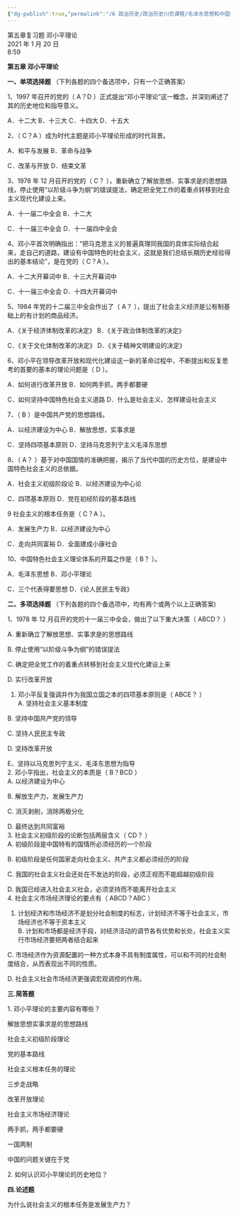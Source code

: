 ```yaml
---
{"dg-publish":true,"permalink":"/6 政治历史/政治历史川农课程/毛泽东思想和中国特色社会主义理论体系概论/第五章复习题 邓小平理论/","title":"第五章复习题 邓小平理论"}
---
```



第五章复习题 邓小平理论  
2021 年 1 月 20 日  
8:59

**第五章 邓小平理论**

**一、单项选择题** （下列各题的四个备选项中，只有一个正确答案）

1、1997 年召开的党的（ A？D ）正式提出“邓小平理论”这一概念，并深刻阐述了其的历史地位和指导意义。

A．十二大 B．十三大 C．十四大 D．十五大

2、（ C？A ）成为时代主题是邓小平理论形成的时代背景。

A．和平与发展 B．革命与战争

C．改革与开放 D．结束文革

3、1978 年 12 月召开的党的（ C？ ），重新确立了解放思想、实事求是的思想路线，停止使用“以阶级斗争为纲”的错误提法，确定把全党工作的着重点转移到社会主义现代化建设上来。

A．十一届二中全会 B．十二大

C．十一届三中全会 D．十一届四中全会

4、邓小平首次明确指出：“把马克思主义的普遍真理同我国的具体实际结合起来，走自己的道路，建设有中国特色的社会主义，这就是我们总结长期历史经验得出的基本结论”，是在党的（ C？A ）。

A．十二大开幕词中 B．十三大开幕词中

C．十一届三中全会 D．十四大开幕词中

5、1984 年党的十二届三中全会作出了（ A？ ），提出了社会主义经济是公有制基础上的有计划的商品经济。

A．《关于经济体制改革的决定》 B．《关于政治体制改革的决定》

C．《关于文化体制改革的决定》 D．《关于精神文明建设的决定》

6、邓小平在领导改革开放和现代化建设这一新的革命过程中，不断提出和反复思考的首要的基本的理论问题是（ D ）。

A．如何进行改革开放 B．如何两手抓，两手都要硬

C．如何坚持中国特色社会主义道路 D．什么是社会主义、怎样建设社会主义

7、（ B ）是中国共产党的思想路线。

A．以经济建设为中心 B．解放思想，实事求是

C．坚持四项基本原则 D．坚持马克思列宁主义毛泽东思想

8、（ A？ ）基于对中国国情的准确把握，揭示了当代中国的历史方位，是建设中国特色社会主义的总依据。

A．社会主义初级阶段论 B．以经济建设为中心论

C．四项基本原则 D．党在初经阶段的基本路线

9 社会主义的根本任务是（ C？A ）。

A．发展生产力 B．以经济建设为中心

C．走向共同富裕 D．全面建成小康社会

10、中国特色社会主义理论体系的开篇之作是（ B？ ）。

A．毛泽东思想 B．邓小平理论

C．三个代表得要思想 D．《论人民民主专政》

**二、多项选择题** （下列各题的四个备选项中，均有两个或两个以上正确答案)

1、1978 年 12 月召开的党的十一届三中全会，做出了以下重大决策（ ABCD？ ）

A. 重新确立了解放思想、实事求是的思想路线

B. 停止使用“以阶级斗争为纲”的错误提法

C. 确定把全党工作的着重点转移到社会主义现代化建设上来

D. 实行改革开放
1.  邓小平反复强调并作为我国立国之本的四项基本原则是（ ABCE？ ）  
A. 坚持社会主义基本制度

B. 坚持中国共产党的领导

C. 坚持人民民主专政

D. 坚持改革开放

E、坚持以马克思列宁主义、毛泽东思想为指导  
2.  邓小平指出，社会主义的本质是（ B？BCD ）  
A. 以经济建设为中心

B. 解放生产力，发展生产力

C. 消灭剥削，消除两极分化

D. 最终达到共同富裕  
3.  社会主义初级阶段的论断包括两层含义（ CD？ ）  
A. 初级阶段是中国特有的国情所必须经历的一个阶段

B. 初级阶段是任何国家走向社会主义、共产主义都必须经历的阶段

C. 我国的社会主义社会还处在不发达的阶段，必须正视而不能超越初级阶段

D. 我国已经进入社会主义社会，必须坚持而不能离开社会主义  
4.  社会主义市场经济理论的要点有（ ABCD？ABC ）
1.  计划经济和市场经济不是划分社会制度的标志，计划经济不等于社会主义，市场经济也不等于资本主义  
B. 计划和市场都是经济手段，对经济活动的调节各有优势和长处，社会主义实行市场经济要把两者结合起来

C. 市场经济作为资源配置的一种方式本身不具有制度属性，可以和不同的社会制度结合，从而表现出不同的性质。

D. 社会主义社会市场经济更强调宏观调控的作用。

**三.简答题**

1\. 邓小平理论的主要内容有哪些？

解放思想实事求是的思想路线

社会主义初级阶段理论

党的基本路线

社会主义根本任务的理论

三步走战略

改革开放理论

社会主义市场经济理论

两手抓，两手都要硬

一国两制

中国的问题关键在于党

2\. 如何认识邓小平理论的历史地位？

**四.论述题**

为什么说社会主义的根本任务是发展生产力？